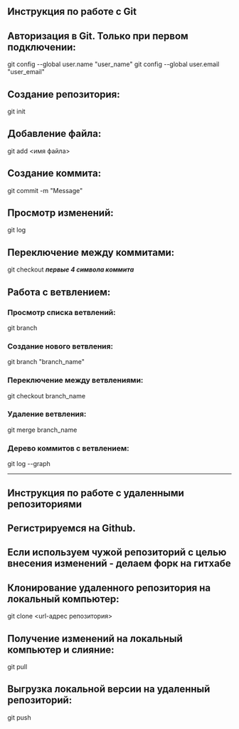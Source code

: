 ## Инструкция по работе с Git


## Авторизация в Git. Только при первом подключении:

git config --global user.name "user_name"
git config --global user.email "user_email"


## Создание репозитория:

git init


## Добавление  файла:

git add <имя файла>


## Создание коммита:
git commit -m "Message"


## Просмотр изменений:
git log


## Переключение между коммитами:

git checkout ***первые 4 символа коммита***



## Работа с ветвлением:

### Просмотр списка ветвлений:

git branch


### Создание нового ветвления:

git branch "branch_name"


### Переключение между ветвлениями:

git checkout branch_name



### Удаление ветвления:

git merge branch_name


### Дерево коммитов с ветвлением:

git log --graph


-------------------------------------
## Инструкция по работе с удаленными репозиториями


## Регистрируемся на Github.


## Если используем чужой репозиторий с целью внесения изменений - делаем форк на гитхабе


## Клонирование удаленного репозитория на локальный компьютер:

git clone <url-адрес репозитория> 


## Получение изменений на локальный компьютер и слияние:

git pull


## Выгрузка локальной версии на удаленный репозиторий:

git push
